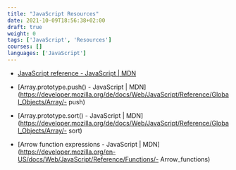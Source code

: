 ```yaml
---
title: "JavaScript Resources"
date: 2021-10-09T18:56:38+02:00
draft: true
weight: 0
tags: ['JavaScript', 'Resources']
courses: []
languages: ['JavaScript']
---
```



- [JavaScript reference - JavaScript | MDN](https://developer.mozilla.org/en-US/docs/Web/JavaScript/Reference)


- [Array.prototype.push() - JavaScript | MDN](https://developer.mozilla.org/de/docs/Web/JavaScript/Reference/Global_Objects/Array/- push)
- [Array.prototype.sort() - JavaScript | MDN](https://developer.mozilla.org/de/docs/Web/JavaScript/Reference/Global_Objects/Array/- sort)
- [Arrow function expressions - JavaScript | MDN](https://developer.mozilla.org/en-US/docs/Web/JavaScript/Reference/Functions/- Arrow_functions)
